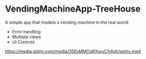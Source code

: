 # VendingMachineApp-TreeHouse
A simple app that models a vending machine in the real world. 
- Error handling
- Multiple views
- UI Controls

https://media.giphy.com/media/35EsMMOdRXwuC1r6qh/giphy.mp4
